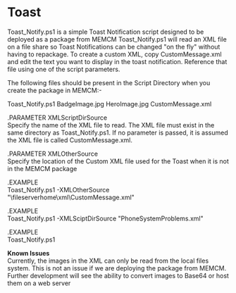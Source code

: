 # Toast
 
Toast_Notify.ps1 is a simple Toast Notification script designed to be deployed as a package from MEMCM
Toast_Notify.ps1 will read an XML file on a file share so Toast Notifications can be changed "on the fly" without having to repackage. 
To create a custom XML, copy CustomMessage.xml and edit the text you want to display in the toast notification. Reference that file using one of the script parameters.

The following files should be present in the Script Directory when you create the package in MEMCM:-  
  
Toast_Notify.ps1
BadgeImage.jpg
HeroImage.jpg
CustomMessage.xml
  
.PARAMETER XMLScriptDirSource  
Specify the name of the XML file to read. The XML file must exist in the same directory as Toast_Notify.ps1. If no parameter is passed, it is assumed the XML file is called CustomMessage.xml.
  
.PARAMETER XMLOtherSource  
Specify the location of the Custom XML file used for the Toast when it is not in the MEMCM package
  
.EXAMPLE  
Toast_Notify.ps1 -XMLOtherSource "\\fileserverhome\xml\CustomMessage.xml"
  
.EXAMPLE  
Toast_Notify.ps1 -XMLSciptDirSource "PhoneSystemProblems.xml"
  
.EXAMPLE  
Toast_Notify.ps1
  
**Known Issues**  
Currently, the images in the XML can only be read from the local files system. This is not an issue if we are deploying the package from MEMCM. Further development will see the ability to convert images to Base64 or host them on a web server
